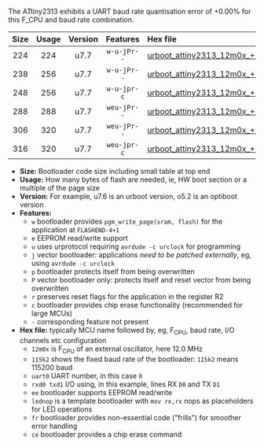 The ATtiny2313 exhibits a UART baud rate quantisation error of +0.00% for this F_CPU and baud rate combination.

|Size|Usage|Version|Features|Hex file|
|:-:|:-:|:-:|:-:|:--|
|224|224|u7.7|`w-u-jPr--`|[urboot_attiny2313_12m0x_+500k0_uart0_rxd0_txd1_lednop.hex](https://raw.githubusercontent.com/stefanrueger/urboot.hex/main/mcus/attiny2313/external_oscillator/fcpu_12m0x/br_+500k0/urboot_attiny2313_12m0x_+500k0_uart0_rxd0_txd1_lednop.hex)|
|238|256|u7.7|`w-u-jPr--`|[urboot_attiny2313_12m0x_+500k0_uart0_rxd0_txd1_lednop_fr.hex](https://raw.githubusercontent.com/stefanrueger/urboot.hex/main/mcus/attiny2313/external_oscillator/fcpu_12m0x/br_+500k0/urboot_attiny2313_12m0x_+500k0_uart0_rxd0_txd1_lednop_fr.hex)|
|248|256|u7.7|`w-u-jpr-c`|[urboot_attiny2313_12m0x_+500k0_uart0_rxd0_txd1_lednop_fr_ce.hex](https://raw.githubusercontent.com/stefanrueger/urboot.hex/main/mcus/attiny2313/external_oscillator/fcpu_12m0x/br_+500k0/urboot_attiny2313_12m0x_+500k0_uart0_rxd0_txd1_lednop_fr_ce.hex)|
|288|288|u7.7|`weu-jPr--`|[urboot_attiny2313_12m0x_+500k0_uart0_rxd0_txd1_ee_lednop.hex](https://raw.githubusercontent.com/stefanrueger/urboot.hex/main/mcus/attiny2313/external_oscillator/fcpu_12m0x/br_+500k0/urboot_attiny2313_12m0x_+500k0_uart0_rxd0_txd1_ee_lednop.hex)|
|306|320|u7.7|`weu-jPr--`|[urboot_attiny2313_12m0x_+500k0_uart0_rxd0_txd1_ee_lednop_fr.hex](https://raw.githubusercontent.com/stefanrueger/urboot.hex/main/mcus/attiny2313/external_oscillator/fcpu_12m0x/br_+500k0/urboot_attiny2313_12m0x_+500k0_uart0_rxd0_txd1_ee_lednop_fr.hex)|
|316|320|u7.7|`weu-jpr-c`|[urboot_attiny2313_12m0x_+500k0_uart0_rxd0_txd1_ee_lednop_fr_ce.hex](https://raw.githubusercontent.com/stefanrueger/urboot.hex/main/mcus/attiny2313/external_oscillator/fcpu_12m0x/br_+500k0/urboot_attiny2313_12m0x_+500k0_uart0_rxd0_txd1_ee_lednop_fr_ce.hex)|

- **Size:** Bootloader code size including small table at top end
- **Usage:** How many bytes of flash are needed, ie, HW boot section or a multiple of the page size
- **Version:** For example, u7.6 is an urboot version, o5.2 is an optiboot version
- **Features:**
  + `w` bootloader provides `pgm_write_page(sram, flash)` for the application at `FLASHEND-4+1`
  + `e` EEPROM read/write support
  + `u` uses urprotocol requiring `avrdude -c urclock` for programming
  + `j` vector bootloader: applications *need to be patched externally*, eg, using `avrdude -c urclock`
  + `p` bootloader protects itself from being overwritten
  + `P` vector bootloader only: protects itself and reset vector from being overwritten
  + `r` preserves reset flags for the application in the register R2
  + `c` bootloader provides chip erase functionality (recommended for large MCUs)
  + `-` corresponding feature not present
- **Hex file:** typically MCU name followed by, eg, F<sub>CPU</sub>, baud rate, I/O channels etc configuration
  + `12m0x` is F<sub>CPU</sub> of an external oscillator, here 12.0 MHz
  + `115k2` shows the fixed baud rate of the bootloader: `115k2` means 115200 baud
  + `uart0` UART number, in this case `0`
  + `rxd0 txd1` I/O using, in this example, lines RX `D0` and TX `D1`
  + `ee` bootloader supports EEPROM read/write
  + `lednop` is a template bootloader with `mov rx,rx` nops as placeholders for LED operations
  + `fr` bootloader provides non-essential code ("frills") for smoother error handling
  + `ce` bootloader provides a chip erase command
